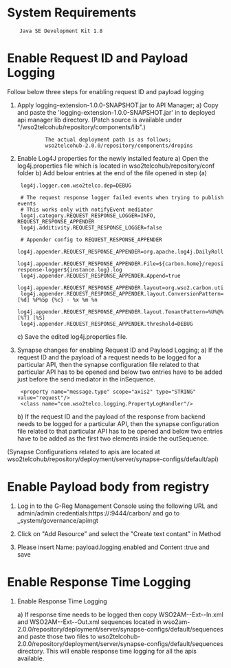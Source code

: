 System Requirements
=================

        Java SE Development Kit 1.8


Enable Request ID and Payload Logging
=====================================

Follow below three steps for enabling request ID and payload logging

1) Apply logging-extension-1.0.0-SNAPSHOT.jar to API Manager;
        a) Copy and paste the 'logging-extension-1.0.0-SNAPSHOT.jar' in to deployed api manager lib directory. (Patch source is available under "/wso2telcohub/repository/components/lib".)

                The actual deployment path is as follows;
                wso2telcohub-2.0.0/repository/components/dropins



2) Enable Log4J properties for the newly installed feature
	a) Open the log4j.properties file which is located in wso2telcohub/repository/conf folder
	b) Add below entries at the end of the file opened in step (a)

		log4j.logger.com.wso2telco.dep=DEBUG

		# The request response logger failed events when trying to publish events
        # This works only with notifyEvent mediator
        log4j.category.REQUEST_RESPONSE_LOGGER=INFO, REQUEST_RESPONSE_APPENDER
        log4j.additivity.REQUEST_RESPONSE_LOGGER=false

        # Appender config to REQUEST_RESPONSE_APPENDER
        log4j.appender.REQUEST_RESPONSE_APPENDER=org.apache.log4j.DailyRollingFileAppender
        log4j.appender.REQUEST_RESPONSE_APPENDER.File=${carbon.home}/repository/logs/${instance.log}/request-response-logger${instance.log}.log
        log4j.appender.REQUEST_RESPONSE_APPENDER.Append=true
        log4j.appender.REQUEST_RESPONSE_APPENDER.layout=org.wso2.carbon.utils.logging.TenantAwarePatternLayout
        log4j.appender.REQUEST_RESPONSE_APPENDER.layout.ConversionPattern=[%d] %P%5p {%c} - %x %m %n
        log4j.appender.REQUEST_RESPONSE_APPENDER.layout.TenantPattern=%U%@%D [%T] [%S]
        log4j.appender.REQUEST_RESPONSE_APPENDER.threshold=DEBUG

	c) Save the edited log4j.properties file.


3) Synapse changes for enabling Request ID and Payload Logging;
    a) If the request ID and the payload of a request needs to be logged for a particular API, then the synapse configuration file related to that particular API has to be opened and below two entries have to be added just before the send mediator in the inSequence.

		<property name="message.type" scope="axis2" type="STRING" value="request"/>
        <class name="com.wso2telco.logging.PropertyLogHandler"/>

    b) If the request ID and the payload of the response from backend needs to be logged for a particular API, then the synapse configuration file related to that particular API has to be opened and below two entries have to be added as the first two elements inside the outSequence.
		<property name="message.type" scope="axis2" type="STRING" value="response"/>
        <class name="com.wso2telco.logging.PropertyLogHandler"/>


(Synapse Configurations related to apis are located at wso2telcohub/repository/deployment/server/synapse-configs/default/api)

Enable Payload body from registry
=================================

1) Log in to the G-Reg Management Console using the following URL and admin/admin credentials:https://<hostname>:9444/carbon/ and
go to _system/governance/apimgt

2) Click on "Add Resource" and select the "Create text contant" in Method

3) Please insert Name: payload.logging.enabled and Content :true and save


Enable Response Time Logging
============================


1) Enable Response Time Logging

	a) If response time needs to be logged then copy WSO2AM--Ext--In.xml and WSO2AM--Ext--Out.xml sequences located in wso2am-2.0.0/repository/deployment/server/synapse-configs/default/sequences and paste those two files to wso2telcohub-2.0.0/repository/deployment/server/synapse-configs/default/sequences directory. This will enable response time logging for all the apis available.

